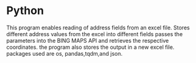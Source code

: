 # Python
This program enables reading of address fields from an excel file.
Stores different address values from the excel into different fields
passes the parameters into the BING MAPS API and retrieves the respective coordinates.
the program also stores the output in a new excel file.
packages used are os, pandas,tqdm,and json.
